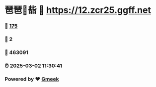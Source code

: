 # 琶琶🔭啙 :link: https://12.zcr25.ggff.net 
### :page_facing_up: [175](https://12.zcr25.ggff.net/tag.html) 
### :speech_balloon: 2 
### :hibiscus: 463091 
### :alarm_clock: 2025-03-02 11:30:41 
### Powered by :heart: [Gmeek](https://github.com/Meekdai/Gmeek)
